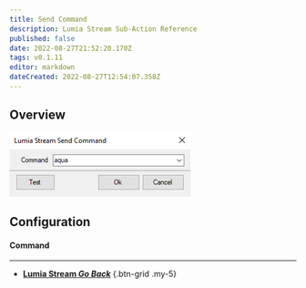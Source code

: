 ```yaml
---
title: Send Command
description: Lumia Stream Sub-Action Reference
published: false
date: 2022-08-27T21:52:20.170Z
tags: v0.1.11
editor: markdown
dateCreated: 2022-08-27T12:54:07.358Z
---
```


## Overview
![streamer.bot-intergration-lumia-stream-sub-action-send-command-default.png](/intergrations/lumia-stream/sub-actions/send-command/streamer.bot-intergration-lumia-stream-sub-action-send-command-default.png)

## Configuration
#### Command


---

- [<i class="mdi mdi-chevron-left"></i> **Lumia Stream *Go Back***](/en/Sub-Actions/Lumia-Stream)
{.btn-grid .my-5}